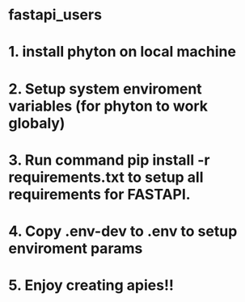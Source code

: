 # fastapi_users

# 1. install phyton on local machine

# 2. Setup system enviroment variables (for phyton to work globaly)

# 3. Run command pip install -r requirements.txt to setup all requirements for FASTAPI.

# 4. Copy .env-dev to .env to setup enviroment params

# 5. Enjoy creating apies!!

